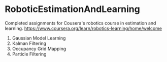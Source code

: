 # RoboticEstimationAndLearning
Completed assignments for Cousera's robotics course in estimation and learning.
https://www.coursera.org/learn/robotics-learning/home/welcome

1. Gaussian Model Learning
2. Kalman Filtering
3. Occupancy Grid Mapping
4. Particle Filtering
